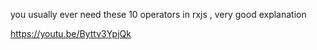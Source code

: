 
you usually ever need these 10 operators in rxjs , very good explanation

https://youtu.be/Byttv3YpjQk
